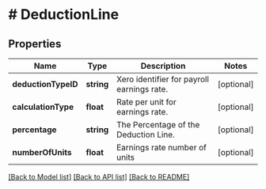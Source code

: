 # # DeductionLine

## Properties

Name | Type | Description | Notes
------------ | ------------- | ------------- | -------------
**deductionTypeID** | **string** | Xero identifier for payroll earnings rate. | [optional] 
**calculationType** | **float** | Rate per unit for earnings rate. | [optional] 
**percentage** | **string** | The Percentage of the Deduction Line. | [optional] 
**numberOfUnits** | **float** | Earnings rate number of units | [optional] 

[[Back to Model list]](../../README.md#documentation-for-models) [[Back to API list]](../../README.md#documentation-for-api-endpoints) [[Back to README]](../../README.md)


